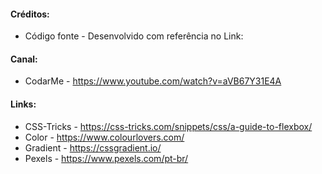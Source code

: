 #### Créditos:
- Código fonte - Desenvolvido com referência no Link:
#### Canal:
- CodarMe - https://www.youtube.com/watch?v=aVB67Y31E4A
#### Links:
- CSS-Tricks - https://css-tricks.com/snippets/css/a-guide-to-flexbox/
- Color - https://www.colourlovers.com/
- Gradient - https://cssgradient.io/
- Pexels - https://www.pexels.com/pt-br/
